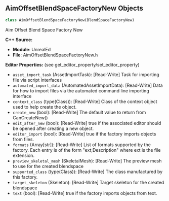 ## AimOffsetBlendSpaceFactoryNew Objects

```python
class AimOffsetBlendSpaceFactoryNew(BlendSpaceFactoryNew)
```

Aim Offset Blend Space Factory New

**C++ Source:**

- **Module**: UnrealEd
- **File**: AimOffsetBlendSpaceFactoryNew.h

**Editor Properties:** (see get_editor_property/set_editor_property)

- ``asset_import_task`` (AssetImportTask):  [Read-Write] Task for importing file via script interfaces
- ``automated_import_data`` (AutomatedAssetImportData):  [Read-Write] Data for how to import files via the automated command line importing interface
- ``context_class`` (type(Class)):  [Read-Write] Class of the context object used to help create the object.
- ``create_new`` (bool):  [Read-Write] The default value to return from CanCreateNew()
- ``edit_after_new`` (bool):  [Read-Write] true if the associated editor should be opened after creating a new object.
- ``editor_import`` (bool):  [Read-Write] true if the factory imports objects from files.
- ``formats`` (Array[str]):  [Read-Write] List of formats supported by the factory. Each entry is of the form "ext;Description" where ext is the file extension.
- ``preview_skeletal_mesh`` (SkeletalMesh):  [Read-Write] The preview mesh to use for the created blendspace
- ``supported_class`` (type(Class)):  [Read-Write] The class manufactured by this factory.
- ``target_skeleton`` (Skeleton):  [Read-Write] Target skeleton for the created blendspace
- ``text`` (bool):  [Read-Write] true if the factory imports objects from text.

<a id="unreal.AnimBlueprintFactory"></a>
